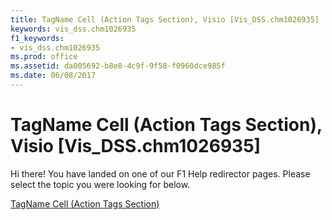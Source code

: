 ```yaml
---
title: TagName Cell (Action Tags Section), Visio [Vis_DSS.chm1026935]
keywords: vis_dss.chm1026935
f1_keywords:
- vis_dss.chm1026935
ms.prod: office
ms.assetid: da005692-b8e8-4c9f-9f58-f0960dce985f
ms.date: 06/08/2017
---
```



# TagName Cell (Action Tags Section), Visio [Vis_DSS.chm1026935]

Hi there! You have landed on one of our F1 Help redirector pages. Please select the topic you were looking for below.

[TagName Cell (Action Tags Section)](http://msdn.microsoft.com/library/28d1cd60-4fb6-9feb-1a13-0962798ac1ad%28Office.15%29.aspx)

